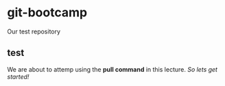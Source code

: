 # git-bootcamp
Our test repository
## test
We are about to attemp using the **pull command** in this lecture.
*So lets get started!*
